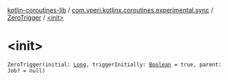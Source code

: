 [kotlin-coroutines-lib](../../index.md) / [com.vperi.kotlinx.coroutines.experimental.sync](../index.md) / [ZeroTrigger](index.md) / [&lt;init&gt;](./-init-.md)

# &lt;init&gt;

`ZeroTrigger(initial: `[`Long`](https://kotlinlang.org/api/latest/jvm/stdlib/kotlin/-long/index.html)`, triggerInitially: `[`Boolean`](https://kotlinlang.org/api/latest/jvm/stdlib/kotlin/-boolean/index.html)` = true, parent: Job? = null)`